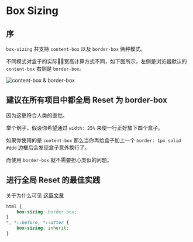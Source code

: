 # Box Sizing

## 序
`box-sizing` 共支持 `content-box` 以及 `border-box` 俩种模式。  

不同模式对盒子的实际宽高计算方式不同，如下图所示，左侧是浏览器默认的 `content-box` 右侧是 `border-box`。

![content-box & border-box](https://pic.imgdb.cn/item/61404c5944eaada739f3373b.png)

## 建议在所有项目中都全局 Reset 为 border-box
因为这更符合人类的直觉。  

举个例子，假设你希望通过 `width: 25%` 来使一行正好放下四个盒子。  

如果你使用的是 `content-box` 那么当你再给盒子加上一个 `border: 1px solid #ddd` 边框后会发现盒子意外换行了。

而使用 `border-box` 就不需要担心类似的问题。

## 进行全局 Reset 的最佳实践
关于为什么可见 [这篇文章](https://css-tricks.com/inheriting-box-sizing-probably-slightly-better-best-practice/)
```css
html {
	box-sizing: border-box;
}
*, *::before, *::after {
	box-sizing: inherit;
}
```

